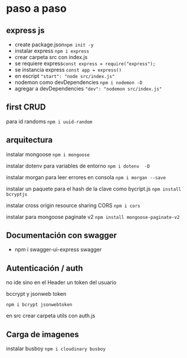 # paso a paso

## express js
- create package.json```npm init -y```
- instalar express ```npm i express```
- crear carpeta src con index.js
- se requiere express```const express = require("express");```
- se instancia express ```const app = express()```
- en escript ```"start": "node src/index.js"```
- nodemon como devDependencies ```npm i nodemon -D```
- agregar a devDependencies ```"dev": "nodemon src/index.js"```

## first CRUD

para id randoms ```npm i uuid-random```

## arquitectura

instalar mongoose ```npm i mongoose```

instalar dotenv para variables de entorno ```npm i dotenv  -D```

instalar morgan para leer errores en consola ```npm i morgan --save```

instalar un paquete para el hash de la clave como bycript.js ```npm install bcryptjs```

instalar cross origin resource sharing CORS ```npm i cors```

instalar para mongoose paginate v2 ```npm install mongoose-paginate-v2```

## Documentación con swagger
- npm i swagger-ui-express swagger

## Autenticación  / auth

no ide sino en el Header un token del usuario

bccrypt y jsonweb token

```npm i bcrypt jsonwebtoken```

en src crear carpeta utils con auth.js

## Carga de imagenes
instalar busboy
```npm i cloudinary busboy```
